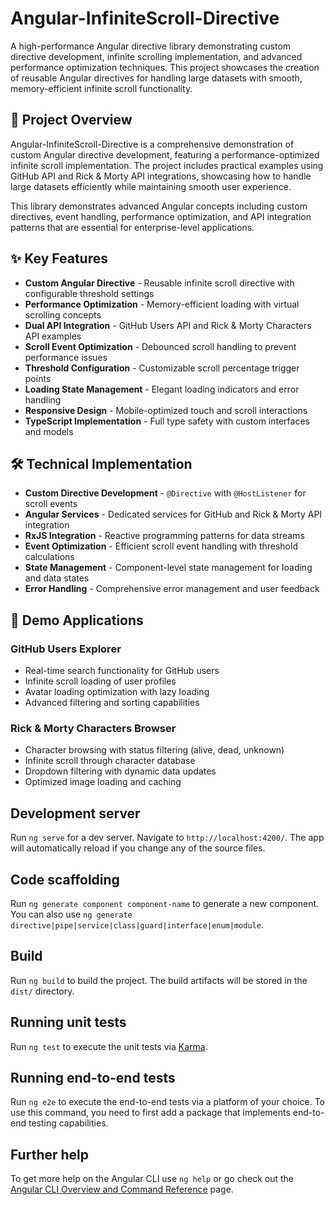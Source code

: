 # Angular-InfiniteScroll-Directive

A high-performance Angular directive library demonstrating custom directive development, infinite scrolling implementation, and advanced performance optimization techniques. This project showcases the creation of reusable Angular directives for handling large datasets with smooth, memory-efficient infinite scroll functionality.

## 🚀 Project Overview

Angular-InfiniteScroll-Directive is a comprehensive demonstration of custom Angular directive development, featuring a performance-optimized infinite scroll implementation. The project includes practical examples using GitHub API and Rick & Morty API integrations, showcasing how to handle large datasets efficiently while maintaining smooth user experience.

This library demonstrates advanced Angular concepts including custom directives, event handling, performance optimization, and API integration patterns that are essential for enterprise-level applications.

## ✨ Key Features

- **Custom Angular Directive** - Reusable infinite scroll directive with configurable threshold settings
- **Performance Optimization** - Memory-efficient loading with virtual scrolling concepts
- **Dual API Integration** - GitHub Users API and Rick & Morty Characters API examples
- **Scroll Event Optimization** - Debounced scroll handling to prevent performance issues
- **Threshold Configuration** - Customizable scroll percentage trigger points
- **Loading State Management** - Elegant loading indicators and error handling
- **Responsive Design** - Mobile-optimized touch and scroll interactions
- **TypeScript Implementation** - Full type safety with custom interfaces and models

## 🛠️ Technical Implementation

- **Custom Directive Development** - `@Directive` with `@HostListener` for scroll events
- **Angular Services** - Dedicated services for GitHub and Rick & Morty API integration
- **RxJS Integration** - Reactive programming patterns for data streams
- **Event Optimization** - Efficient scroll event handling with threshold calculations
- **State Management** - Component-level state management for loading and data states
- **Error Handling** - Comprehensive error management and user feedback

## 📱 Demo Applications

### GitHub Users Explorer
- Real-time search functionality for GitHub users
- Infinite scroll loading of user profiles
- Avatar loading optimization with lazy loading
- Advanced filtering and sorting capabilities

### Rick & Morty Characters Browser
- Character browsing with status filtering (alive, dead, unknown)
- Infinite scroll through character database
- Dropdown filtering with dynamic data updates
- Optimized image loading and caching

## Development server

Run `ng serve` for a dev server. Navigate to `http://localhost:4200/`. The app will automatically reload if you change any of the source files.

## Code scaffolding

Run `ng generate component component-name` to generate a new component. You can also use `ng generate directive|pipe|service|class|guard|interface|enum|module`.

## Build

Run `ng build` to build the project. The build artifacts will be stored in the `dist/` directory.

## Running unit tests

Run `ng test` to execute the unit tests via [Karma](https://karma-runner.github.io).

## Running end-to-end tests

Run `ng e2e` to execute the end-to-end tests via a platform of your choice. To use this command, you need to first add a package that implements end-to-end testing capabilities.

## Further help

To get more help on the Angular CLI use `ng help` or go check out the [Angular CLI Overview and Command Reference](https://angular.io/cli) page.
